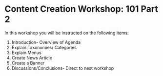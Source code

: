 # Content Creation Workshop: 101 Part 2
In this workshop you will be instructed on the following items:

1. Introduction- Overview of Agenda
2. Explain Taxonomies/ Categories
3. Explain Menus
3. Create News Article
4. Create a Banner
5. Discussions/Conclusions- Direct to next workshop
